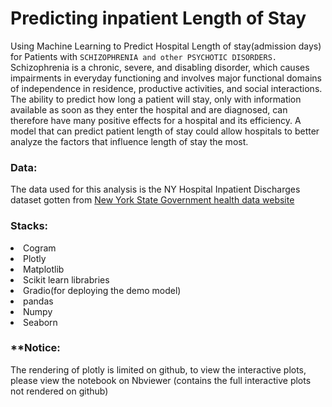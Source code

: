 # Predicting inpatient Length of Stay
<p1> Using Machine Learning to Predict Hospital Length of stay(admission days) for Patients with `SCHIZOPHRENIA and other PSYCHOTIC DISORDERS.`</p1>
<p2>Schizophrenia is a chronic, severe, and disabling disorder, which causes impairments in everyday functioning and involves major functional domains of independence in residence, productive activities, and social interactions.</p2>
<p3>The ability to predict how long a patient will stay, only with information available as soon as they enter the hospital and are diagnosed, can therefore have many positive effects for a hospital and its efficiency. A model that can predict patient length of stay could allow hospitals to better analyze the factors that influence length of stay the most.</p3>

### Data: 
The data used for this analysis is the NY Hospital Inpatient Discharges dataset gotten from <a href="https://health.data.ny.gov/dataset/Hospital-Inpatient-Discharges-SPARCS-De-Identified/22g3-z7e7">New York State Government health data website</a>

### Stacks:
<li>Cogram</li><li>Plotly</li><li>Matplotlib</li><li>Scikit learn librabries</li><li>Gradio(for deploying the demo model)</li><li>pandas</li><li>Numpy</li><li>Seaborn</li>

### **Notice:
The rendering of plotly is limited on github, to view the interactive plots, please view the notebook on Nbviewer (contains the full interactive plots not rendered on github)
